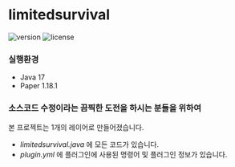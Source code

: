 # limitedsurvival
![version](https://img.shields.io/github/v/release/ddkk08001/limitedsurvival?include_prereleases)
![license](https://img.shields.io/github/license/ddkk08001/limitedsurvival)

### 실행환경
- Java 17
- Paper 1.18.1

### 소스코드 수정이라는 끔찍한 도전을 하시는 분들을 위하여
본 프로젝트는 1개의 레이어로 만들어졌습니다.

- *limitedsurvival.java* 에 모든 코드가 있습니다.
- *plugin.yml* 에 플러그인에 사용된 명령어 및 플러그인 정보가 있습니다.
